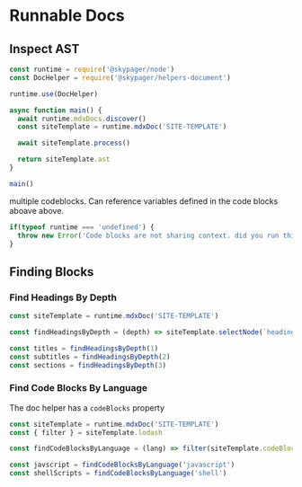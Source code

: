 # Runnable Docs

## Inspect AST

```javascript runnable=true
const runtime = require('@skypager/node')
const DocHelper = require('@skypager/helpers-document')

runtime.use(DocHelper)

async function main() {
  await runtime.mdxDocs.discover()
  const siteTemplate = runtime.mdxDoc('SITE-TEMPLATE')

  await siteTemplate.process()

  return siteTemplate.ast
}

main()
```

multiple codeblocks.  Can reference variables defined in the code blocks aboave above.

```javascript
if(typeof runtime === 'undefined') {
  throw new Error('Code blocks are not sharing context. did you run this with shareContext=false?')
}
```

## Finding Blocks 

### Find Headings By Depth

```javascript runnable=true
const siteTemplate = runtime.mdxDoc('SITE-TEMPLATE')

const findHeadingsByDepth = (depth) => siteTemplate.selectNode(`heading[depth=${depth}]`)

const titles = findHeadingsByDepth(1)
const subtitles = findHeadingsByDepth(2)
const sections = findHeadingsByDepth(3)
```

### Find Code Blocks By Language

The doc helper has a `codeBlocks` property  

```javascript runnable=true
const siteTemplate = runtime.mdxDoc('SITE-TEMPLATE')
const { filter } = siteTemplate.lodash

const findCodeBlocksByLanguage = (lang) => filter(siteTemplate.codeBlocks, { lang })

const javscript = findCodeBlocksByLanguage('javascript')
const shellScripts = findCodeBlocksByLanguage('shell')
```
